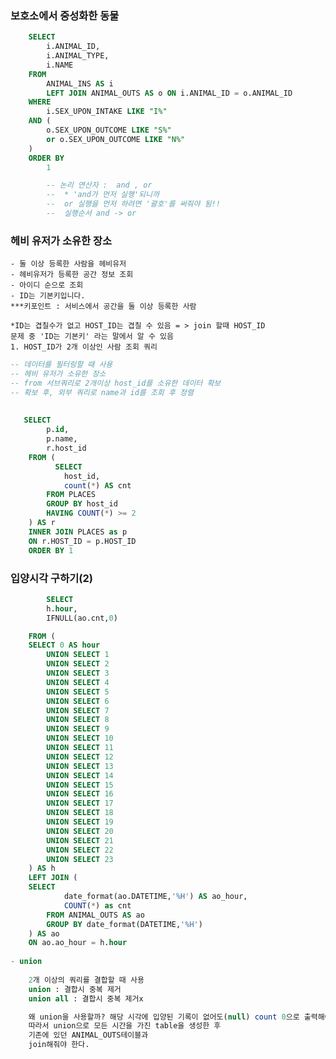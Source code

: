### 보호소에서 중성화한 동물
```sql
    SELECT 
        i.ANIMAL_ID, 
        i.ANIMAL_TYPE, 
        i.NAME 
    FROM 
        ANIMAL_INS AS i 
        LEFT JOIN ANIMAL_OUTS AS o ON i.ANIMAL_ID = o.ANIMAL_ID 
    WHERE 
        i.SEX_UPON_INTAKE LIKE "I%" 
    AND (
        o.SEX_UPON_OUTCOME LIKE "S%" 
        or o.SEX_UPON_OUTCOME LIKE "N%"
    ) 
    ORDER BY 
        1

        -- 논리 연산자 :  and , or
        --  * 'and가 먼저 실행'되니까 
        --  or 실행을 먼저 하려면 '괄호'를 써줘야 됨!!
        --  실행순서 and -> or
```

### 헤비 유저가 소유한 장소
    - 둘 이상 등록한 사람을 헤비유저
    - 헤비유저가 등록한 공간 정보 조회 
    - 아이디 순으로 조회
    - ID는 기본키입니다.
    ***키포인트 : 서비스에서 공간을 둘 이상 등록한 사람
    
    *ID는 겹칠수가 없고 HOST_ID는 겹칠 수 있음 = > join 할때 HOST_ID 
    문제 중 'ID는 기본키' 라는 말에서 알 수 있음
    1. HOST_ID가 2개 이상인 사람 조회 쿼리
    

```sql 
-- 데이터를 필터링할 때 사용
-- 헤비 유저가 소유한 장소
-- from 서브쿼리로 2개이상 host_id를 소유한 데이터 확보
-- 확보 후, 외부 쿼리로 name과 id를 조회 후 정렬
    
  
   SELECT
        p.id,
        p.name,
        r.host_id
    FROM (
          SELECT 
            host_id,
            count(*) AS cnt
        FROM PLACES
        GROUP BY host_id
        HAVING COUNT(*) >= 2
    ) AS r
    INNER JOIN PLACES as p
    ON r.HOST_ID = p.HOST_ID
    ORDER BY 1
```

### 입양시각 구하기(2)
        
```sql        
        SELECT 
        h.hour,
        IFNULL(ao.cnt,0)

    FROM (
    SELECT 0 AS hour
        UNION SELECT 1
        UNION SELECT 2
        UNION SELECT 3
        UNION SELECT 4
        UNION SELECT 5
        UNION SELECT 6
        UNION SELECT 7
        UNION SELECT 8
        UNION SELECT 9
        UNION SELECT 10
        UNION SELECT 11
        UNION SELECT 12
        UNION SELECT 13
        UNION SELECT 14
        UNION SELECT 15
        UNION SELECT 16
        UNION SELECT 17
        UNION SELECT 18
        UNION SELECT 19
        UNION SELECT 20
        UNION SELECT 21
        UNION SELECT 22
        UNION SELECT 23
    ) AS h
    LEFT JOIN (
    SELECT
            date_format(ao.DATETIME,'%H') AS ao_hour,
            COUNT(*) as cnt
        FROM ANIMAL_OUTS AS ao
        GROUP BY date_format(DATETIME,'%H')
    ) AS ao
    ON ao.ao_hour = h.hour
     
- union 
    
    2개 이상의 쿼리를 결합할 때 사용
    union : 결합시 중복 제거
    union all : 결합시 중복 제거x

    왜 union을 사용할까? 해당 시각에 입양된 기록이 없어도(null) count 0으로 출력해야 한다.
    따라서 union으로 모든 시간을 가진 table을 생성한 후 
    기존에 있던 ANIMAL_OUTS테이블과 
    join해줘야 한다.
    
``` 